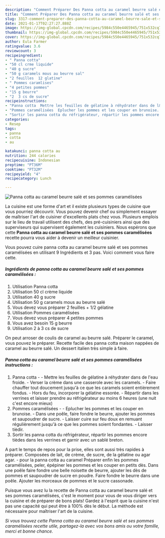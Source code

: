 ```yaml
---
description: "Comment Préparer Des Panna cotta au caramel beurre salé et ses pommes caramélisées"
title: "Comment Préparer Des Panna cotta au caramel beurre salé et ses pommes caramélisées"
slug: 3317-comment-preparer-des-panna-cotta-au-caramel-beurre-sale-et-ses-pommes-caramelisees
date: 2021-01-17T02:27:27.888Z
image: https://img-global.cpcdn.com/recipes/5984c550e4465945/751x532cq70/panna-cotta-au-caramel-beurre-sale-et-ses-pommes-caramelisees-photo-principale-de-la-recette.jpg
thumbnail: https://img-global.cpcdn.com/recipes/5984c550e4465945/751x532cq70/panna-cotta-au-caramel-beurre-sale-et-ses-pommes-caramelisees-photo-principale-de-la-recette.jpg
cover: https://img-global.cpcdn.com/recipes/5984c550e4465945/751x532cq70/panna-cotta-au-caramel-beurre-sale-et-ses-pommes-caramelisees-photo-principale-de-la-recette.jpg
author: Eula Farmer
ratingvalue: 3.6
reviewcount: 3
recipeingredient:
- " Panna cotta"
- "50 cl crme liquide"
- "40 g sucre"
- "50 g caramels mous au beurre sal"
- "2 feuilles  12 glatine"
- " Pommes caramlises"
- "4 petites pommes"
- "15 g beurre"
- "2  3 cs de sucre"
recipeinstructions:
- "Panna cotta  Mettre les feuilles de gélatine à réhydrater dans de l&#39;eau froide. Verser la crème dans une casserole avec les caramels. Faire chauffer tout doucement jusqu&#39;à ce que les caramels soient entièrement fondus. Hors du feu, incorporer la gélatine essorée. Répartir dans les verrines et laisser prendre au réfrigérateur au moins 6 heures (une nuit c&#39;est encore mieux)"
- "Pommes caramélisées  Eplucher les pommes et les couper en brunoise. Dans une poêle, faire fondre le beurre, ajouter les pommes et saupoudrer de sucre. Laisser cuire sur feu doux en remuant régulièrement jusqu&#39;à ce que les pommes soient fondantes. Laisser tièdir."
- "Sortir les panna cotta du réfrigérateur, répartir les pommes encore tièdes dans les verrines et garnir avec un sablé breton."
categories:
- Resep
tags:
- panna
- cotta
- au

katakunci: panna cotta au 
nutrition: 244 calories
recipecuisine: Indonesian
preptime: "PT36M"
cooktime: "PT32M"
recipeyield: "4"
recipecategory: Lunch

---
```



![Panna cotta au caramel beurre salé et ses pommes caramélisées](https://img-global.cpcdn.com/recipes/5984c550e4465945/751x532cq70/panna-cotta-au-caramel-beurre-sale-et-ses-pommes-caramelisees-photo-principale-de-la-recette.jpg)

La cuisine est une forme d'art et il existe plusieurs types de cuisine que vous pourriez découvrir. Vous pouvez devenir chef ou simplement essayer de maîtriser l'art de cuisiner d'excellents plats chez vous. Plusieurs emplois sur le lieu de travail utilisent des chefs, des pré-cuisiniers ainsi que des superviseurs qui supervisent également les cuisiniers. Nous espérons que cette <strong> Panna cotta au caramel beurre salé et ses pommes caramélisées </strong> recette pourra vous aider à devenir un meilleur cuisinier.

<!--inarticleads1-->

Vous pouvez cuire panna cotta au caramel beurre salé et ses pommes caramélisées en utilisant 9 Ingrédients et 3 pas. Voici comment vous faire cette.

##### Ingrédients de panna cotta au caramel beurre salé et ses pommes caramélisées :

1. Utilisation  Panna cotta
1. Utilisation 50 cl crème liquide
1. Utilisation 40 g sucre
1. Utilisation 50 g caramels mous au beurre salé
1. Vous devez vous préparer 2 feuilles + 1/2 gélatine
1. Utilisation  Pommes caramélisées
1. Vous devez vous préparer 4 petites pommes
1. Vous avez besoin 15 g beurre
1. Utilisation 2 à 3 cs de sucre


On peut arroser de coulis de caramel au beurre salé. Préparer le caramel, vous pouvez le préparer. Recette facile des panna cotta maison nappées de caramel au beurre salé. Un dessert italien très simple à faire. 

<!--inarticleads2-->

##### Panna cotta au caramel beurre salé et ses pommes caramélisées instructions :

1. Panna cotta -  - Mettre les feuilles de gélatine à réhydrater dans de l&#39;eau froide. - Verser la crème dans une casserole avec les caramels. - Faire chauffer tout doucement jusqu&#39;à ce que les caramels soient entièrement fondus. - Hors du feu, incorporer la gélatine essorée. - Répartir dans les verrines et laisser prendre au réfrigérateur au moins 6 heures (une nuit c&#39;est encore mieux)
1. Pommes caramélisées -  - Eplucher les pommes et les couper en brunoise. - Dans une poêle, faire fondre le beurre, ajouter les pommes et saupoudrer de sucre. - Laisser cuire sur feu doux en remuant régulièrement jusqu&#39;à ce que les pommes soient fondantes. - Laisser tièdir.
1. Sortir les panna cotta du réfrigérateur, répartir les pommes encore tièdes dans les verrines et garnir avec un sablé breton.


A part le temps de repos pour la prise, elles sont aussi très rapides à préparer. Composées de lait, de crème, de sucre, de la gélatine ou agar agar. - pour la panna cotta au caramel Préparer enfin les pommes caramélisées, peler, épépiner les pommes et les couper en petits dès. Dans une poêle faire fondre une belle noisette de beurre, ajouter les dès de pommes et saupoudrer de sucre en poudre. Faire fondre le beurre dans une poêle. Ajouter les morceaux de pommes et le sucre cassonade. 

<!--inarticleads1-->

<p>
Puisque vous avez lu la recette de Panna cotta au caramel beurre salé et ses pommes caramélisées, c'est le moment pour vous de vous diriger vers la cuisine et de préparer de bons plats! Gardez à l'esprit que la cuisine n'est pas une capacité qui peut être à 100% dès le début. La méthode est nécessaire pour maîtriser l'art de la cuisine.
</p>

<p>
<i>Si vous trouvez cette Panna cotta au caramel beurre salé et ses pommes caramélisées recette utile, partagez-la avec vos bons amis ou votre famille, merci et bonne chance.</i>
</p>
